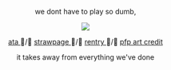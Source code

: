 <p align="center"> we dont have to play so dumb, </p>

<div align="center">
  <img src="https://i.postimg.cc/4xyNhXs0/Untitled681-20251020205920.png">
</div>
<p align="center"> <a href= "https://lluc.atabook.org/"> ata </a> ᲼/᲼ <a href= "https://tjjkn.straw.page"> strawpage </a> ᲼/᲼ <a href= "https://rentry.co/mihawk-"> rentry </a> ᲼/᲼ <a href= "https://x.com/d1ewild"> pfp art credit </a> </p>

<p align="center"> it takes away from everything we've done </p>

